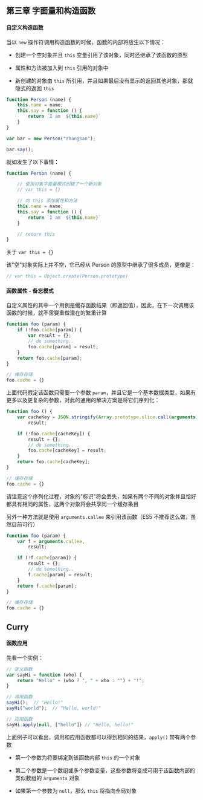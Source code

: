 ## 第三章 字面量和构造函数

####  自定义构造函数

当以 ```new``` 操作符调用构造函数的时候，函数的内部将放生以下情况：

* 创建一个空对象并且 ```this``` 变量引用了该对象，同时还继承了该函数的原型

* 属性和方法被加入到 ```this``` 引用的对象中

* 新创建的对象由 ```this``` 所引用，并且如果最后没有显示的返回其他对象，那就隐式的返回 ```this```

```js
function Person (name) {
    this.name = name;
    this.say = function () {
        return `I am  ${this.name}`
    }
}

var bar = new Person("zhangsan");

bar.say();
```

就如发生了以下事情：

```js
function Person (name) {

    // 使用对象字面量模式创建了一个新对象
    // var this = {}

    // 向 this 添加属性和方法
    this.name = name;
    this.say = function () {
        return `I am  ${this.name}`
    }

    // return this
}
```

关于 ```var this = {}```

该"空"对象实际上并不空，它已经从 Person 的原型中继承了很多成员，更像是：

```js
// var this = Object.create(Person.prototype)
```


#### 函数属性 - 备忘模式

自定义属性的其中一个用例是缓存函数结果（即返回值），因此，在下一次调用该函数的时候，就不需要重做潜在的繁重计算



```js
function foo (param) {
    if (!foo.cache[param]) {
        var result = {};
        // do something..
        foo.cache[param] = result;
    }
    return foo.cache[param];
}

// 缓存存储
foo.cache = {}
```

上面代码假定该函数只需要一个参数 ```param```，并且它是一个基本数据类型，如果有更多以及更复杂的参数，对此的通用的解决方案是将它们序列化：

```js
function foo () {
    var cacheKey = JSON.stringify(Array.prototype.slice.call(arguments)),
        result;

    if (!foo.cache[cacheKey]) {
        result = {};
        // do something..
        foo.cache[cacheKey] = result;
    }
    return foo.cache[cacheKey];
}

// 缓存存储
foo.cache = {}
```

请注意这个序列化过程，对象的"标识"将会丢失，如果有两个不同的对象并且恰好都具有相同的属性，这两个对象将会共享同一个缓存条目

另外一种方法就是使用 ```arguments.callee``` 来引用该函数（ES5 不推荐这么做，虽然目前可行）

```js
function foo (param) {
    var f = arguments.callee,
        result;

    if (!f.cache[param]) {
        result = {};
        // do something..
        f.cache[param] = result;
    }
    return f.cache[param];
}

// 缓存存储
foo.cache = {}
```


## Curry

#### 函数应用

先看一个实例：

```js
// 定义函数
var sayHi = function (who) {
    return "Hello" + (who ? ", " + who : "") + "!";
}

// 调用函数
sayHi();  // "Hello!"
sayHi("world");  // "Hello, world!"

// 应用函数
sayHi.apply(null, ["hello"]) // "Hello, hello!"
```

上面例子可以看出，调用和应用函数都可以得到相同的结果，```apply()``` 带有两个参数

* 第一个参数为将要绑定到该函数内部 ```this``` 的一个对象

* 第二个参数是一个数组或多个参数变量，这些参数将变成可用于该函数内部的类似数组的 ```arguments``` 对象

* 如果第一个参数为 ```null```，那么 ```this``` 将指向全局对象







